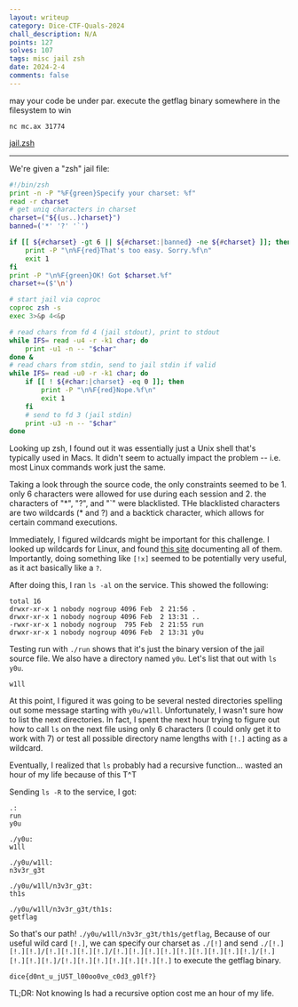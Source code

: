 ```yaml
---
layout: writeup
category: Dice-CTF-Quals-2024
chall_description: N/A
points: 127
solves: 107
tags: misc jail zsh
date: 2024-2-4
comments: false
---
```


may your code be under par. execute the getflag binary somewhere in the filesystem to win  

`nc mc.ax 31774`  

[jail.zsh](https://gthub.com/Nightxade/ctf-writeups/blob/master/assets/CTFs/Dice-CTF-Quals-2024/jail.zshs)  

---

We're given a "zsh" jail file:  

```zsh
#!/bin/zsh
print -n -P "%F{green}Specify your charset: %f"
read -r charset
# get uniq characters in charset
charset=("${(us..)charset}")
banned=('*' '?' '`')

if [[ ${#charset} -gt 6 || ${#charset:|banned} -ne ${#charset} ]]; then
    print -P "\n%F{red}That's too easy. Sorry.%f\n"
    exit 1
fi
print -P "\n%F{green}OK! Got $charset.%f"
charset+=($'\n')

# start jail via coproc
coproc zsh -s
exec 3>&p 4<&p

# read chars from fd 4 (jail stdout), print to stdout
while IFS= read -u4 -r -k1 char; do
    print -u1 -n -- "$char"
done &
# read chars from stdin, send to jail stdin if valid
while IFS= read -u0 -r -k1 char; do
    if [[ ! ${#char:|charset} -eq 0 ]]; then
        print -P "\n%F{red}Nope.%f\n"
        exit 1
    fi
    # send to fd 3 (jail stdin)
    print -u3 -n -- "$char"
done

```

Looking up zsh, I found out it was essentially just a Unix shell that's typically used in Macs. It didn't seem to actually impact the problem -- i.e. most Linux commands work just the same.  

Taking a look through the source code, the only constraints seemed to be 1. only 6 characters were allowed for use during each session and 2. the characters of "*", "?", and "\`" were blacklisted. THe blacklisted characters are two wildcards (\* and ?) and a backtick character, which allows for certain command executions.  

Immediately, I figured wildcards might be important for this challenge. I looked up wildcards for Linux, and found [this site](https://tldp.org/LDP/GNU-Linux-Tools-Summary/html/x11655.htm) documenting all of them. Importantly, doing something like `[!x]` seemed to be potentially very useful, as it act basically like a `?`.  

After doing this, I ran `ls -al` on the service. This showed the following:  

```
total 16
drwxr-xr-x 1 nobody nogroup 4096 Feb  2 21:56 .
drwxr-xr-x 1 nobody nogroup 4096 Feb  2 13:31 ..
-rwxr-xr-x 1 nobody nogroup  795 Feb  2 21:55 run
drwxr-xr-x 1 nobody nogroup 4096 Feb  2 13:31 y0u
```

Testing run with `./run` shows that it's just the binary version of the jail source file. We also have a directory named `y0u`. Let's list that out with `ls y0u`.  

```
w1ll
```

At this point, I figured it was going to be several nested directories spelling out some message starting with `y0u/w1ll`. Unfortunately, I wasn't sure how to list the next directories. In fact, I spent the next hour trying to figure out how to call `ls` on the next file using only 6 characters (I could only get it to work with 7) or test all possible directory name lengths with `[!.]` acting as a wildcard.  

Eventually, I realized that `ls` probably had a recursive function... wasted an hour of my life because of this T^T  

Sending `ls -R` to the service, I got:  

```
.:
run
y0u

./y0u:
w1ll

./y0u/w1ll:
n3v3r_g3t

./y0u/w1ll/n3v3r_g3t:
th1s

./y0u/w1ll/n3v3r_g3t/th1s:
getflag
```

So that's our path! `./y0u/w1ll/n3v3r_g3t/th1s/getflag`, Because of our useful wild card `[!.]`, we can specify our charset as `./[!]` and send `./[!.][!.][!.]/[!.][!.][!.][!.]/[!.][!.][!.][!.][!.][!.][!.][!.][!.]/[!.][!.][!.][!.]/[!.][!.][!.][!.][!.][!.][!.]` to execute the getflag binary.  

    dice{d0nt_u_jU5T_l00oo0ve_c0d3_g0lf?}

TL;DR: Not knowing ls had a recursive option cost me an hour of my life.  
